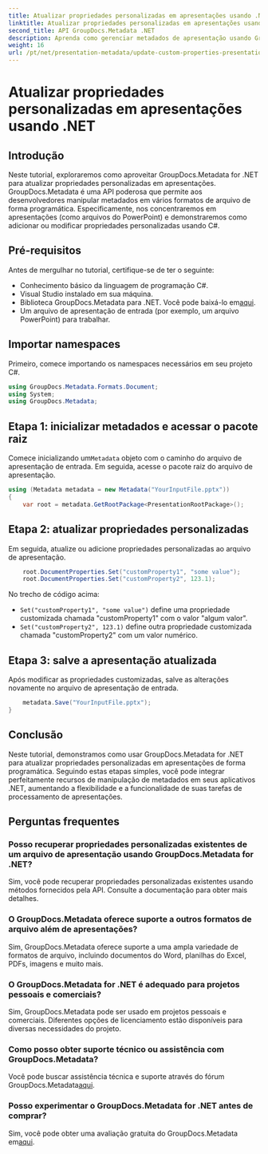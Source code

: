 ```yaml
---
title: Atualizar propriedades personalizadas em apresentações usando .NET
linktitle: Atualizar propriedades personalizadas em apresentações usando .NET
second_title: API GroupDocs.Metadata .NET
description: Aprenda como gerenciar metadados de apresentação usando GroupDocs.Metadata for .NET. Atualize propriedades personalizadas com eficiência em arquivos do PowerPoint.
weight: 16
url: /pt/net/presentation-metadata/update-custom-properties-presentations/
---
```


# Atualizar propriedades personalizadas em apresentações usando .NET

## Introdução
Neste tutorial, exploraremos como aproveitar GroupDocs.Metadata for .NET para atualizar propriedades personalizadas em apresentações. GroupDocs.Metadata é uma API poderosa que permite aos desenvolvedores manipular metadados em vários formatos de arquivo de forma programática. Especificamente, nos concentraremos em apresentações (como arquivos do PowerPoint) e demonstraremos como adicionar ou modificar propriedades personalizadas usando C#.
## Pré-requisitos
Antes de mergulhar no tutorial, certifique-se de ter o seguinte:
- Conhecimento básico da linguagem de programação C#.
- Visual Studio instalado em sua máquina.
-  Biblioteca GroupDocs.Metadata para .NET. Você pode baixá-lo em[aqui](https://releases.groupdocs.com/metadata/net/).
- Um arquivo de apresentação de entrada (por exemplo, um arquivo PowerPoint) para trabalhar.

## Importar namespaces
Primeiro, comece importando os namespaces necessários em seu projeto C#.
```csharp
using GroupDocs.Metadata.Formats.Document;
using System;
using GroupDocs.Metadata;
```
## Etapa 1: inicializar metadados e acessar o pacote raiz
 Comece inicializando um`Metadata` objeto com o caminho do arquivo de apresentação de entrada. Em seguida, acesse o pacote raiz do arquivo de apresentação.
```csharp
using (Metadata metadata = new Metadata("YourInputFile.pptx"))
{
    var root = metadata.GetRootPackage<PresentationRootPackage>();
```
## Etapa 2: atualizar propriedades personalizadas
Em seguida, atualize ou adicione propriedades personalizadas ao arquivo de apresentação.
```csharp
    root.DocumentProperties.Set("customProperty1", "some value");
    root.DocumentProperties.Set("customProperty2", 123.1);
```
No trecho de código acima:
- `Set("customProperty1", "some value")` define uma propriedade customizada chamada "customProperty1" com o valor "algum valor".
- `Set("customProperty2", 123.1)` define outra propriedade customizada chamada "customProperty2" com um valor numérico.
## Etapa 3: salve a apresentação atualizada
Após modificar as propriedades customizadas, salve as alterações novamente no arquivo de apresentação de entrada.
```csharp
    metadata.Save("YourInputFile.pptx");
}
```

## Conclusão
Neste tutorial, demonstramos como usar GroupDocs.Metadata for .NET para atualizar propriedades personalizadas em apresentações de forma programática. Seguindo estas etapas simples, você pode integrar perfeitamente recursos de manipulação de metadados em seus aplicativos .NET, aumentando a flexibilidade e a funcionalidade de suas tarefas de processamento de apresentações.

## Perguntas frequentes
### Posso recuperar propriedades personalizadas existentes de um arquivo de apresentação usando GroupDocs.Metadata for .NET?
Sim, você pode recuperar propriedades personalizadas existentes usando métodos fornecidos pela API. Consulte a documentação para obter mais detalhes.
### O GroupDocs.Metadata oferece suporte a outros formatos de arquivo além de apresentações?
Sim, GroupDocs.Metadata oferece suporte a uma ampla variedade de formatos de arquivo, incluindo documentos do Word, planilhas do Excel, PDFs, imagens e muito mais.
### O GroupDocs.Metadata for .NET é adequado para projetos pessoais e comerciais?
Sim, GroupDocs.Metadata pode ser usado em projetos pessoais e comerciais. Diferentes opções de licenciamento estão disponíveis para diversas necessidades do projeto.
### Como posso obter suporte técnico ou assistência com GroupDocs.Metadata?
 Você pode buscar assistência técnica e suporte através do fórum GroupDocs.Metadata[aqui](https://forum.groupdocs.com/c/metadata/14).
### Posso experimentar o GroupDocs.Metadata for .NET antes de comprar?
 Sim, você pode obter uma avaliação gratuita do GroupDocs.Metadata em[aqui](https://releases.groupdocs.com/).